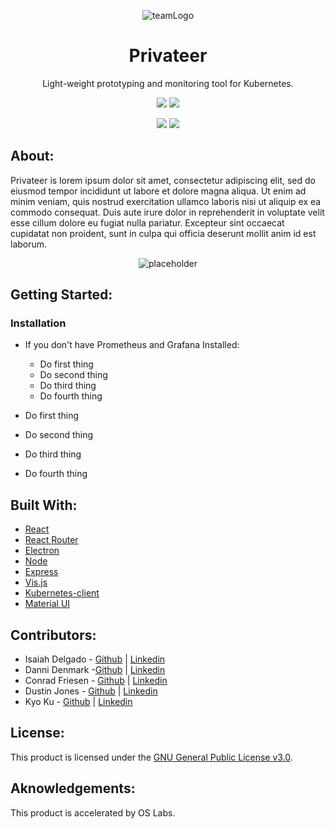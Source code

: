 <div  align="center">
  
  ![teamLogo](https://user-images.githubusercontent.com/69579929/140405057-9fa3c43f-303e-4714-89dc-a4f35efa2b68.png)

  <h1>Privateer</h1>

  <p>Light-weight prototyping and monitoring tool for Kubernetes.</p>
  
  <a href=license.md><img src="https://img.shields.io/github/license/oslabs-beta/Privateer?style=plastic"/></a>
  <img src="https://img.shields.io/github/package-json/v/oslabs-beta/Privateer?style=plastic" />
  
  <img src="https://img.shields.io/github/last-commit/oslabs-beta/Privateer?style=plastic" />
  <a href="/issues"><img src="https://img.shields.io/github/issues/oslabs-beta/Privateer?style=plastic"></a>

</div>

## About:

Privateer is lorem ipsum dolor sit amet, consectetur adipiscing elit, sed do eiusmod tempor incididunt ut labore et dolore magna aliqua. Ut enim ad minim veniam, quis nostrud exercitation ullamco laboris nisi ut aliquip ex ea commodo consequat. Duis aute irure dolor in reprehenderit in voluptate velit esse cillum dolore eu fugiat nulla pariatur. Excepteur sint occaecat cupidatat non proident, sunt in culpa qui officia deserunt mollit anim id est laborum.

<div align="center">

  ![placeholder](https://user-images.githubusercontent.com/69579929/140405316-69c92b10-ec89-403a-a030-fa44edc276d3.gif)

 </div>

## Getting Started:

### Installation

- If you don't have Prometheus and Grafana Installed:

  - Do first thing
  - Do second thing
  - Do third thing
  - Do fourth thing

- Do first thing
- Do second thing
- Do third thing
- Do fourth thing



## Built With:

- [React](https://reactjs.org/)
- [React Router](https://reactrouter.com/)
- [Electron](https://www.electronjs.org/docs)
- [Node](https://nodejs.org/)
- [Express](https://expressjs.com/)
- [Vis.js](https://visjs.org/)
- [Kubernetes-client](https://github.com/kubernetes-client/)
- [Material UI](https://mui.com/)

## Contributors:

- Isaiah Delgado - [Github](https://github.com/IsaiahDel516) | [Linkedin](https://www.linkedin.com/in/isaiahdel/)
- Danni Denmark -[Github](https://github.com/dannid33) | [Linkedin](https://www.linkedin.com/in/dannidenmark/)
- Conrad Friesen - [Github](https://github.com/dcfriesen) | [Linkedin](https://www.linkedin.com/in/conrad-friesen/)
- Dustin Jones - [Github](https://github.com/dtjones404) | [Linkedin](https://www.linkedin.com/in/dustin-jones-404/)
- Kyo Ku - [Github](https://github.com/kk7259951) | [Linkedin](https://www.linkedin.com/in/fillthisinlater/)

## License:

This product is licensed under the [GNU General Public License v3.0](License.md).‌

## Aknowledgements:

This product is accelerated by OS Labs.
